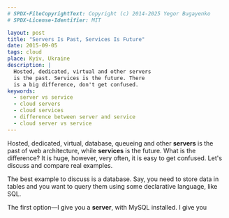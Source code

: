 ```yaml
---
# SPDX-FileCopyrightText: Copyright (c) 2014-2025 Yegor Bugayenko
# SPDX-License-Identifier: MIT

layout: post
title: "Servers Is Past, Services Is Future"
date: 2015-09-05
tags: cloud
place: Kyiv, Ukraine
description: |
  Hosted, dedicated, virtual and other servers
  is the past. Services is the future. There
  is a big difference, don't get confused.
keywords:
  - server vs service
  - cloud servers
  - cloud services
  - difference between server and service
  - cloud server vs service
---
```


Hosted, dedicated, virtual, database, queueing and other
**servers** is the past of
web architecture, while **services** is the future. What is the difference?
It is huge, however, very often, it is easy to get
confused. Let's discuss and compare real examples.

<!--more-->

The best example to discuss is a database. Say, you need to store
data in tables and you want to query them using some declarative
language, like SQL.

The first option&mdash;I give you a **server**, with MySQL installed.
I give you
